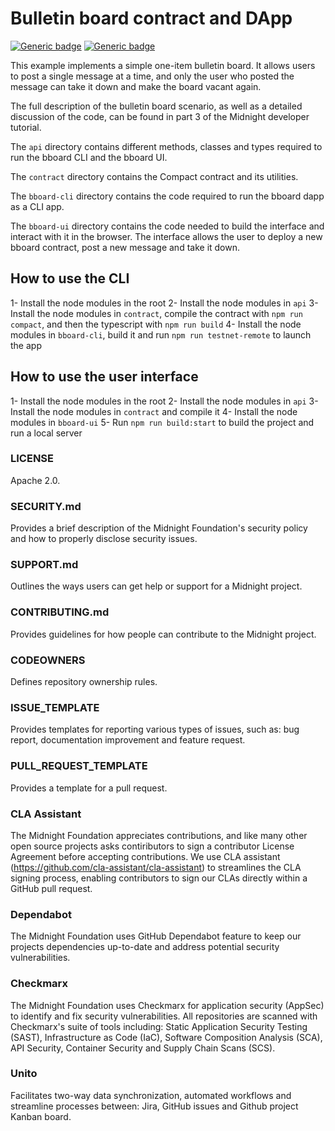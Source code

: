 # Bulletin board contract and DApp

[![Generic badge](https://img.shields.io/badge/Compact%20Compiler-0.23.0-1abc9c.svg)](https://shields.io/)
[![Generic badge](https://img.shields.io/badge/TypeScript-5.8.3-blue.svg)](https://shields.io/)

This example implements a simple one-item bulletin board. It allows
users to post a single message at a time, and only the user who posted
the message can take it down and make the board vacant again.

The full description of the bulletin board scenario, as well as a
detailed discussion of the code, can be found in part 3 of the
Midnight developer tutorial.

The `api` directory contains different methods, classes and types required to run the bboard CLI and the bboard UI.

The `contract` directory contains the Compact contract and its utilities.

The `bboard-cli` directory contains the code required to run the bboard dapp as a CLI app.

The `bboard-ui` directory contains the code needed to build the interface and interact with it in the browser.
The interface allows the user to deploy a new bboard contract, post a new message and take it down.

## How to use the CLI

1- Install the node modules in the root
2- Install the node modules in `api`
3- Install the node modules in `contract`, compile the contract with `npm run compact`, and then the typescript with `npm run build`
4- Install the node modules in `bboard-cli`, build it and run `npm run testnet-remote` to launch the app

## How to use the user interface

1- Install the node modules in the root
2- Install the node modules in `api`
3- Install the node modules in `contract` and compile it
4- Install the node modules in `bboard-ui`
5- Run `npm run build:start` to build the project and run a local server

### LICENSE

Apache 2.0.

### SECURITY.md

Provides a brief description of the Midnight Foundation's security policy and how to properly disclose security issues.

### SUPPORT.md

Outlines the ways users can get help or support for a Midnight project.

### CONTRIBUTING.md

Provides guidelines for how people can contribute to the Midnight project.

### CODEOWNERS

Defines repository ownership rules.

### ISSUE_TEMPLATE

Provides templates for reporting various types of issues, such as: bug report, documentation improvement and feature request.

### PULL_REQUEST_TEMPLATE

Provides a template for a pull request.

### CLA Assistant

The Midnight Foundation appreciates contributions, and like many other open source projects asks contiributors to sign a contributor
License Agreement before accepting contributions. We use CLA assistant (https://github.com/cla-assistant/cla-assistant) to streamlines the CLA
signing process, enabling contributors to sign our CLAs directly within a GitHub pull request.

### Dependabot

The Midnight Foundation uses GitHub Dependabot feature to keep our projects dependencies up-to-date and address potential security vulnerabilities.

### Checkmarx

The Midnight Foundation uses Checkmarx for application security (AppSec) to identify and fix security vulnerabilities.
All repositories are scanned with Checkmarx's suite of tools including: Static Application Security Testing (SAST), Infrastructure as Code (IaC), Software Composition Analysis (SCA), API Security, Container Security and Supply Chain Scans (SCS).

### Unito

Facilitates two-way data synchronization, automated workflows and streamline processes between: Jira, GitHub issues and Github project Kanban board.
